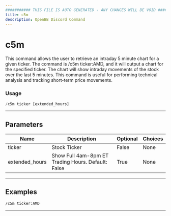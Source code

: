 ```yaml
---
########### THIS FILE IS AUTO GENERATED - ANY CHANGES WILL BE VOID ###########
title: c5m
description: OpenBB Discord Command
---
```


# c5m

This command allows the user to retrieve an intraday 5 minute chart for a given ticker. The command is /c5m ticker:AMD, and it will output a chart for the specified ticker. The chart will show intraday movements of the stock over the last 5 minutes. This command is useful for performing technical analysis and tracking short-term price movements.

### Usage

```python wordwrap
/c5m ticker [extended_hours]
```

---

## Parameters

| Name | Description | Optional | Choices |
| ---- | ----------- | -------- | ------- |
| ticker | Stock Ticker | False | None |
| extended_hours | Show Full 4am-8pm ET Trading Hours. Default: False | True | None |


---

## Examples

```
/c5m ticker:AMD
```

---
